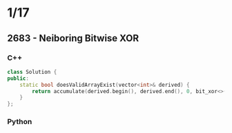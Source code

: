 # 1/17
## 2683 - Neiboring Bitwise XOR
### C++
``` c++
class Solution {
public:
    static bool doesValidArrayExist(vector<int>& derived) {
        return accumulate(derived.begin(), derived.end(), 0, bit_xor<>())==0;
    }
};
```

### Python
```python

```